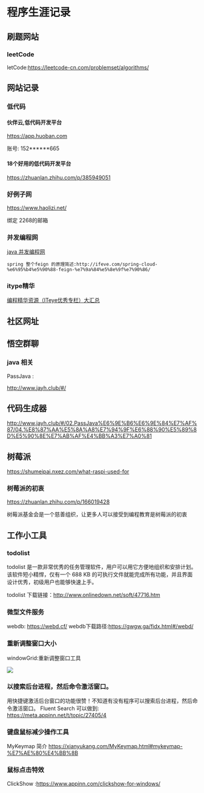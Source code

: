 # 程序生涯记录

## 刷题网站

### leetCode

letCode:https://leetcode-cn.com/problemset/algorithms/



## 网站记录

### 低代码

#### 伙伴云,低代码开发平台

https://app.huoban.com

账号: 152******665

#### 18个好用的低代码开发平台

https://zhuanlan.zhihu.com/p/385949051


### 好例子网

https://www.haolizi.net/

绑定 2268的邮箱


### 并发编程网

[java 并发编程网](http://ifeve.com/)


```
spring 整个feign 的原理简述:http://ifeve.com/spring-cloud-%e6%95%b4%e5%90%88-feign-%e7%9a%84%e5%8e%9f%e7%90%86/
```

### itype精华



[编程精华资源（ITeye优秀专栏）大汇总](https://www.iteye.com/magazines/130#560)


## 社区网址


## 悟空群聊



### java 相关

PassJava :

http://www.jayh.club/#/

## 代码生成器


http://www.jayh.club/#/02.PassJava%E6%9E%B6%E6%9E%84%E7%AF%87/04.%E8%87%AA%E5%8A%A8%E7%94%9F%E6%88%90%E5%89%8D%E5%90%8E%E7%AB%AF%E4%BB%A3%E7%A0%81



## 树莓派



https://shumeipai.nxez.com/what-raspi-used-for

### 树莓派的初衷
https://zhuanlan.zhihu.com/p/166019428

树莓派基金会是一个慈善组织，让更多人可以接受到编程教育是树莓派的初衷



## 工作小工具

### todolist

todolist 是一款非常优秀的任务管理软件，用户可以用它方便地组织和安排计划。该软件短小精悍，仅有一个 688 KB 的可执行文件就能完成所有功能，并且界面设计优秀，初级用户也能够快速上手。

todolist 下载链接：http://www.onlinedown.net/soft/47716.htm

### 微型文件服务


webdb: https://webd.cf/
webdb下载路径:https://gwgw.ga/fidx.html#/webd/

### 重新调整窗口大小

windowGrid:重新调整窗口工具

![](assets/000/01/01/100-1640756968188.png)

### 以搜索后台进程，然后命令激活窗口。

用快捷键激活后台窗口的功能很赞！不知道有没有程序可以搜索后台进程，然后命令激活窗口。
Fluent Search 可以做到: https://meta.appinn.net/t/topic/27405/4

### 键盘鼠标减少操作工具

MyKeymap 简介
https://xianyukang.com/MyKeymap.html#mykeymap-%E7%AE%80%E4%BB%8B

### 鼠标点击特效


ClickShow :https://www.appinn.com/clickshow-for-windows/